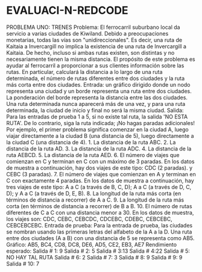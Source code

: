 # EVALUACI-N-REDCODE
PROBLEMA UNO: TRENES  Problema: El ferrocarril suburbano local da servicio a varias ciudades de Kiwiland. Debido a preocupaciones monetarias, todas las vías son "unidireccionales". Es decir, una ruta de Kaitaia a Invercargill no implica la existencia de una ruta de Invercargill a Kaitaia. De hecho, incluso si ambas rutas existen, son distintas y no necesariamente tienen la misma distancia.  El propósito de este problema es ayudar al ferrocarril a proporcionar a sus clientes información sobre las rutas. En particular, calculará la distancia a lo largo de una ruta determinada, el número de rutas diferentes entre dos ciudades y la ruta más corta entre dos ciudades.  Entrada: un gráfico dirigido donde un nodo representa una ciudad y un borde representa una ruta entre dos ciudades. La ponderación del borde representa la distancia entre las dos ciudades. Una ruta determinada nunca aparecerá más de una vez, y para una ruta determinada, la ciudad de inicio y final no será la misma ciudad.  Salida: Para las entradas de prueba 1 a 5, si no existe tal ruta, la salida 'NO ESTA RUTA'. De lo contrario, siga la ruta indicada; ¡No hagas paradas adicionales! Por ejemplo, el primer problema significa comenzar en la ciudad A, luego viajar directamente a la ciudad B (una distancia de 5), luego directamente a la ciudad C (una distancia de 4).  1. La distancia de la ruta ABC.  2. La distancia de la ruta AD.  3. La distancia de la ruta ADC.  4. La distancia de la ruta AEBCD.  5. La distancia de la ruta AED.  6. El número de viajes que comienzan en C y terminan en C con un máximo de 3 paradas. En los datos de muestra a continuación, hay dos viajes de este tipo: CDC (2 paradas). y CEBC (3 paradas).  7. El número de viajes que comienzan en A y terminan en C con exactamente 4 paradas. En los datos de muestra a continuación, hay tres viajes de este tipo: A a C (a través de B, C, D); A a C (a través de D, C, D); y A a C (a través de D, E, B).  8. La longitud de la ruta más corta (en términos de distancia a recorrer) de A a C.  9. La longitud de la ruta más corta (en términos de distancia a recorrer) de B a B.  10. El número de rutas diferentes de C a C con una distancia menor a 30. En los datos de muestra, los viajes son: CDC, CEBC, CEBCDC, CDCEBC, CDEBC, CEBCEBC, CEBCEBCEBC.     Entrada de prueba:  Para la entrada de prueba, las ciudades se nombran usando las primeras letras del alfabeto de la A a la D. Una ruta entre dos ciudades (A a B) con una distancia de 5 se representa como AB5.  Gráfico: AB5, BC4, CD8, DC8, DE6, AD5, CE2, EB3, AE7  Rendimiento esperado:  Salida # 1: 9  Salida # 2: 5  Salida # 3:13  Salida # 4:22  Salida # 5: NO HAY TAL RUTA  Salida # 6: 2  Salida # 7: 3  Salida # 8: 9  Salida # 9: 9  Salida # 10: 7

